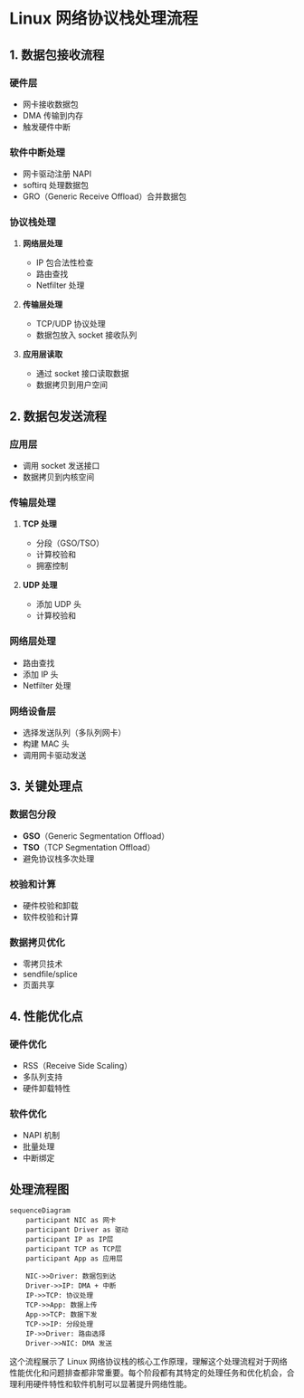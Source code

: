 # Linux 网络协议栈处理流程

## 1. 数据包接收流程

### 硬件层
- 网卡接收数据包
- DMA 传输到内存
- 触发硬件中断

### 软件中断处理
- 网卡驱动注册 NAPI
- softirq 处理数据包
- GRO（Generic Receive Offload）合并数据包

### 协议栈处理
1. **网络层处理**
   - IP 包合法性检查
   - 路由查找
   - Netfilter 处理

2. **传输层处理**
   - TCP/UDP 协议处理
   - 数据包放入 socket 接收队列

3. **应用层读取**
   - 通过 socket 接口读取数据
   - 数据拷贝到用户空间

## 2. 数据包发送流程

### 应用层
- 调用 socket 发送接口
- 数据拷贝到内核空间

### 传输层处理
1. **TCP 处理**
   - 分段（GSO/TSO）
   - 计算校验和
   - 拥塞控制

2. **UDP 处理**
   - 添加 UDP 头
   - 计算校验和

### 网络层处理
- 路由查找
- 添加 IP 头
- Netfilter 处理

### 网络设备层
- 选择发送队列（多队列网卡）
- 构建 MAC 头
- 调用网卡驱动发送

## 3. 关键处理点

### 数据包分段
- **GSO**（Generic Segmentation Offload）
- **TSO**（TCP Segmentation Offload）
- 避免协议栈多次处理

### 校验和计算
- 硬件校验和卸载
- 软件校验和计算

### 数据拷贝优化
- 零拷贝技术
- sendfile/splice
- 页面共享

## 4. 性能优化点

### 硬件优化
- RSS（Receive Side Scaling）
- 多队列支持
- 硬件卸载特性

### 软件优化
- NAPI 机制
- 批量处理
- 中断绑定

## 处理流程图

```mermaid
sequenceDiagram
    participant NIC as 网卡
    participant Driver as 驱动
    participant IP as IP层
    participant TCP as TCP层
    participant App as 应用层

    NIC->>Driver: 数据包到达
    Driver->>IP: DMA + 中断
    IP->>TCP: 协议处理
    TCP->>App: 数据上传
    App->>TCP: 数据下发
    TCP->>IP: 分段处理
    IP->>Driver: 路由选择
    Driver->>NIC: DMA 发送
```

这个流程展示了 Linux 网络协议栈的核心工作原理，理解这个处理流程对于网络性能优化和问题排查都非常重要。每个阶段都有其特定的处理任务和优化机会，合理利用硬件特性和软件机制可以显著提升网络性能。